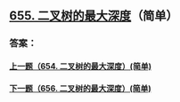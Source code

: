 ## [655. 二叉树的最大深度](https://leetcode-cn.com/problems/merge-two-sorted-lists/)（简单）





### 答案：



#### [上一题（654. 二叉树的最大深度）(简单)](https://github.com/sdwwld/leetCode/blob/master/src/main/java/com/wld/java/leetcode/leetCode0654.md)

#### [下一题（656. 二叉树的最大深度）(简单)](https://github.com/sdwwld/leetCode/blob/master/src/main/java/com/wld/java/leetcode/leetCode0656.md)